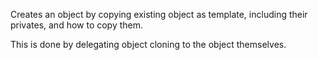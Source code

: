 Creates an object by copying existing object as template, including their privates, and how to copy them.

This is done by delegating object cloning to the object themselves.

